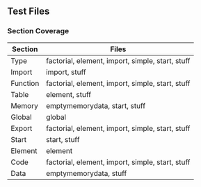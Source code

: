 ## Test Files

### Section Coverage

| Section        | Files           |
| ------------- | ------------- |
| Type | factorial, element, import, simple, start, stuff     |
| Import |     import, stuff      |
| Function |   factorial, element, import, simple, start, stuff       |
| Table | element, stuff          |
| Memory |   emptymemorydata, start, stuff       |
| Global |    global       |
| Export |    factorial, element, import, simple, start, stuff       |
| Start |     start, stuff      |
| Element |   element        |
| Code |  factorial, element, import, simple, start, stuff        |
| Data |    emptymemorydata, stuff       |